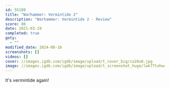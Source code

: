 ```yaml
---
id: 55189
title: "Warhammer: Vermintide 2"
description: "Warhammer: Vermintide 2 - Review"
score: 80
date: 2021-03-19
completed: true
goty:
  - ""
modified_date: 2024-08-16
screenshots: []
videos: []
cover: //images.igdb.com/igdb/image/upload/t_cover_big/co20u8.jpg
image: //images.igdb.com/igdb/image/upload/t_screenshot_huge/lwk77txhwcukdybew8ri.jpg
---
```

It's vermintide again!